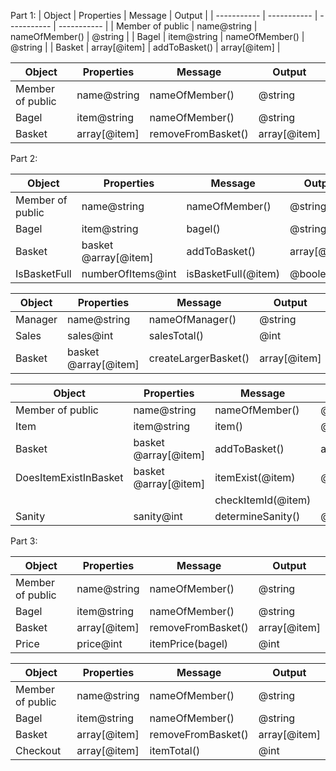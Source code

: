 Part 1:
| Object | Properties | Message | Output |
| ----------- | ----------- | ----------- | ----------- |
| Member of public | name@string | nameOfMember() | @string |
| Bagel | item@string | nameOfMember() | @string |
| Basket | array[@item] | addToBasket() | array[@item] |


| Object | Properties | Message | Output |
| ----------- | ----------- | ----------- | ----------- |
| Member of public | name@string | nameOfMember() | @string |
| Bagel | item@string | nameOfMember() | @string |
| Basket | array[@item] | removeFromBasket() | array[@item] |


Part 2:

| Object | Properties | Message | Output |
| ----------- | ----------- | ----------- | ----------- |
| Member of public | name@string | nameOfMember() | @string |
| Bagel | item@string | bagel() | @string |
| Basket | basket @array[@item] | addToBasket() | array[@item] |
| IsBasketFull | numberOfItems@int | isBasketFull(@item) | @boolean |


| Object | Properties | Message | Output |
| ----------- | ----------- | ----------- | ----------- |
| Manager | name@string | nameOfManager() | @string |
| Sales | sales@int | salesTotal() | @int |
| Basket | basket @array[@item] | createLargerBasket() | array[@item] |


| Object | Properties | Message | Output |
| ----------- | ----------- | ----------- | ----------- |
| Member of public | name@string | nameOfMember() | @string |
| Item | item@string | item() | @string |
| Basket | basket @array[@item] | addToBasket() | array[@item] |
| DoesItemExistInBasket | basket @array[@item] | itemExist(@item)| @boolean |
|| | checkItemId(@item)| |
| Sanity | sanity@int | determineSanity() | @int |


Part 3:

| Object | Properties | Message | Output |
| ----------- | ----------- | ----------- | ----------- |
| Member of public | name@string | nameOfMember() | @string |
| Bagel | item@string | nameOfMember() | @string |
| Basket | array[@item] | removeFromBasket() | array[@item] |
| Price | price@int |  itemPrice(bagel) | @int


| Object | Properties | Message | Output |
| ----------- | ----------- | ----------- | ----------- |
| Member of public | name@string | nameOfMember() | @string |
| Bagel | item@string | nameOfMember() | @string |
| Basket | array[@item] | removeFromBasket() | array[@item] |
| Checkout | array[@item] | itemTotal() | @int |